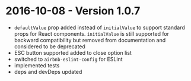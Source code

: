 # 2016-10-08 - Version 1.0.7
* `defaultValue` prop added instead of `initialValue` to support standard props for React components. `initialValue` is still supported for backward compatibility but removed from documentation and considered to be deprecated
* ESC button supported added to close option list
* switched to `airbnb-eslint-config` for ESLint
* implemented tests
* deps and devDeps updated
